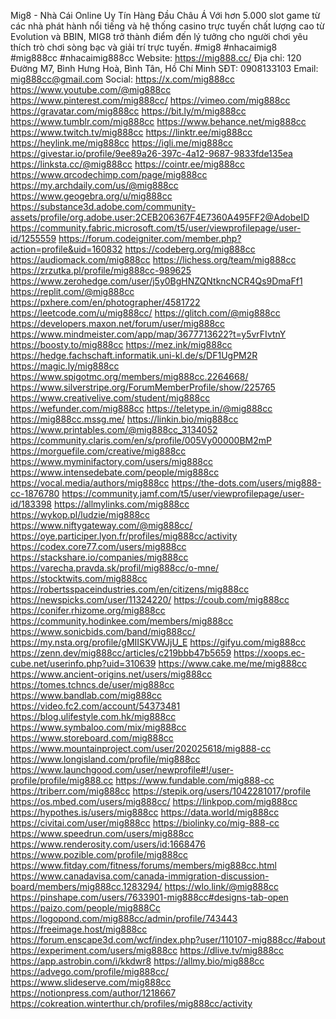 Mig8 - Nhà Cái Online Uy Tín Hàng Đầu Châu Á
Với hơn 5.000 slot game từ các nhà phát hành nổi tiếng và hệ thống casino trực tuyến chất lượng cao từ Evolution và BBIN, MIG8 trở thành điểm đến lý tưởng cho người chơi yêu thích trò chơi sòng bạc và giải trí trực tuyến. #mig8 #nhacaimig8 #mig888cc #nhacaimig888cc Website: https://mig888.cc/ Địa chỉ: 120 Đường M7, Bình Hưng Hoà, Bình Tân, Hồ Chí Minh SĐT: 0908133103 Email: mig888cc@gmail.com Social: https://x.com/mig888cc https://www.youtube.com/@mig888cc https://www.pinterest.com/mig888cc/ https://vimeo.com/mig888cc https://gravatar.com/mig888cc https://bit.ly/m/mig888cc https://www.tumblr.com/mig888cc https://www.behance.net/mig888cc https://www.twitch.tv/mig888cc https://linktr.ee/mig888cc https://heylink.me/mig888cc https://igli.me/mig888cc https://givestar.io/profile/9ee89a26-397c-4a12-9687-9833fde135ea https://linksta.cc/@mig888cc https://cointr.ee/mig888cc https://www.qrcodechimp.com/page/mig888cc https://my.archdaily.com/us/@mig888cc https://www.geogebra.org/u/mig888cc https://substance3d.adobe.com/community-assets/profile/org.adobe.user:2CEB206367F4E7360A495FF2@AdobeID https://community.fabric.microsoft.com/t5/user/viewprofilepage/user-id/1255559 https://forum.codeigniter.com/member.php?action=profile&uid=160832 https://codeberg.org/mig888cc https://audiomack.com/mig888cc https://lichess.org/team/mig888cc https://zrzutka.pl/profile/mig888cc-989625 https://www.zerohedge.com/user/j5y0BgHNZQNtkncNCR4Qs9DmaFf1 https://replit.com/@mig888cc https://pxhere.com/en/photographer/4581722 https://leetcode.com/u/mig888cc/ https://glitch.com/@mig888cc https://developers.maxon.net/forum/user/mig888cc https://www.mindmeister.com/app/map/3677713622?t=y5vrFIvtnY https://boosty.to/mig888cc https://mez.ink/mig888cc https://hedge.fachschaft.informatik.uni-kl.de/s/DF1UgPM2R https://magic.ly/mig888cc https://www.spigotmc.org/members/mig888cc.2264668/ https://www.silverstripe.org/ForumMemberProfile/show/225765 https://www.creativelive.com/student/mig888cc https://wefunder.com/mig888cc https://teletype.in/@mig888cc https://mig888cc.mssg.me/ https://linkin.bio/mig888cc https://www.printables.com/@mig888cc_3134052 https://community.claris.com/en/s/profile/005Vy00000BM2mP https://morguefile.com/creative/mig888cc https://www.myminifactory.com/users/mig888cc https://www.intensedebate.com/people/mig888cc https://vocal.media/authors/mig888cc https://the-dots.com/users/mig888-cc-1876780 https://community.jamf.com/t5/user/viewprofilepage/user-id/183398 https://allmylinks.com/mig888cc https://wykop.pl/ludzie/mig888cc https://www.niftygateway.com/@mig888cc/ https://oye.participer.lyon.fr/profiles/mig888cc/activity https://codex.core77.com/users/mig888cc https://stackshare.io/companies/mig888cc https://varecha.pravda.sk/profil/mig888cc/o-mne/ https://stocktwits.com/mig888cc https://robertsspaceindustries.com/en/citizens/mig888cc https://newspicks.com/user/11324220/ https://coub.com/mig888cc https://conifer.rhizome.org/mig888cc https://community.hodinkee.com/members/mig888cc https://www.sonicbids.com/band/mig888cc/ https://my.nsta.org/profile/gMIISKVWJjU_E https://gifyu.com/mig888cc https://zenn.dev/mig888cc/articles/c219bbb47b5659 https://xoops.ec-cube.net/userinfo.php?uid=310639 https://www.cake.me/me/mig888cc https://www.ancient-origins.net/users/mig888cc https://tomes.tchncs.de/user/mig888cc https://www.bandlab.com/mig888cc https://video.fc2.com/account/54373481 https://blog.ulifestyle.com.hk/mig888cc https://www.symbaloo.com/mix/mig888cc https://www.storeboard.com/mig888cc https://www.mountainproject.com/user/202025618/mig888-cc https://www.longisland.com/profile/mig888cc https://www.launchgood.com/user/newprofile#!/user-profile/profile/mig888.cc https://www.fundable.com/mig888-cc https://triberr.com/mig888cc https://stepik.org/users/1042281017/profile https://os.mbed.com/users/mig888cc/ https://linkpop.com/mig888cc https://hypothes.is/users/mig888cc https://data.world/mig888cc https://civitai.com/user/mig888cc https://biolinky.co/mig-888-cc https://www.speedrun.com/users/mig888cc https://www.renderosity.com/users/id:1668476 https://www.pozible.com/profile/mig888cc https://www.fitday.com/fitness/forums/members/mig888cc.html https://www.canadavisa.com/canada-immigration-discussion-board/members/mig888cc.1283294/ https://wlo.link/@mig888cc https://pinshape.com/users/7633901-mig888cc#designs-tab-open https://paizo.com/people/mig888Cc https://logopond.com/mig888cc/admin/profile/743443 https://freeimage.host/mig888cc https://forum.enscape3d.com/wcf/index.php?user/110107-mig888cc/#about https://experiment.com/users/mig888cc https://dlive.tv/mig888cc https://app.astrobin.com/i/kkdwr8 https://allmy.bio/mig888cc https://advego.com/profile/mig888cc/ https://www.slideserve.com/mig888cc https://notionpress.com/author/1218667 https://cokreation.winterthur.ch/profiles/mig888cc/activity

